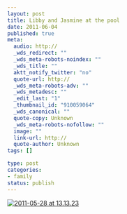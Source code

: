 ```yaml
--- 
layout: post
title: Libby and Jasmine at the pool
date: 2011-06-04
published: true
meta: 
  audio: http://
  _wds_redirect: ""
  _wds_meta-robots-noindex: ""
  _wds_title: ""
  aktt_notify_twitter: "no"
  quote-url: http://
  _wds_meta-robots-adv: ""
  _wds_metadesc: ""
  _edit_last: "1"
  _thumbnail_id: "910059064"
  _wds_canonical: ""
  quote-copy: Unknown
  _wds_meta-robots-nofollow: ""
  image: ""
  link-url: http://
  quote-author: Unknown
tags: []

type: post
categories: 
- family
status: publish
---
```



[![](http://media.eick.us/2011/05/2011-05-28-at-13.13.23-500x500.jpg "2011-05-28 at 13.13.23")](http://media.eick.us/2011/05/2011-05-28-at-13.13.23.jpg)

